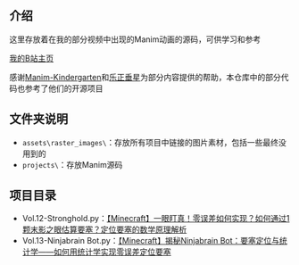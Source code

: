 ## 介绍
这里存放着在我的部分视频中出现的Manim动画的源码，可供学习和参考

[我的B站主页](https://space.bilibili.com/228828764)

感谢[Manim-Kindergarten](https://github.com/manim-kindergarten)和[乐正垂星](https://space.bilibili.com/2057313067)为部分内容提供的帮助，本仓库中的部分代码也参考了他们的开源项目
## 文件夹说明
- `assets\raster_images\`：存放所有项目中链接的图片素材，包括一些最终没用到的
- `projects\`：存放Manim源码
## 项目目录
- Vol.12-Stronghold.py：[【Minecraft】一眼盯真！零误差如何实现？如何通过1颗末影之眼估算要塞？定位要塞的数学原理解析](https://www.bilibili.com/video/BV1fo4y1776y)
- Vol.13-Ninjabrain Bot.py：[【Minecraft】揭秘Ninjabrain Bot：要塞定位与统计学——如何用统计学实现零误差定位要塞](https://www.bilibili.com/video/BV1L1421t7kS)